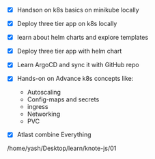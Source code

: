 - [x] Handson on  k8s basics on minikube locally
- [x] Deploy three tier app on k8s locally
- [x] learn about helm charts and explore templates 
- [x] Deploy three tier app with helm chart 
- [x] Learn ArgoCD and sync it with GitHub repo
- [x] Hands-on on Advance k8s concepts like:
	- Autoscaling
	- Config-maps and secrets
	- ingress
	- Networking
	- PVC
- [x] Atlast combine Everything


/home/yash/Desktop/learn/knote-js/01
